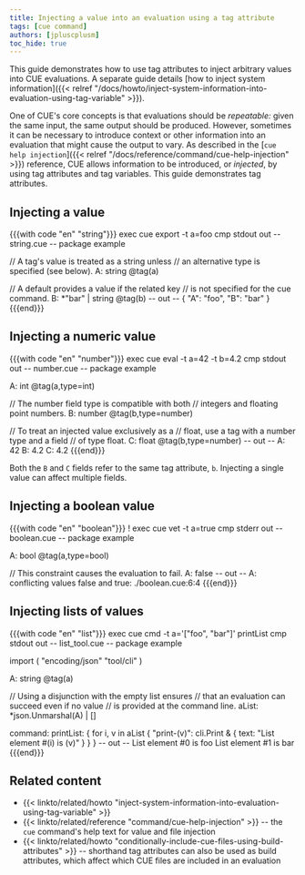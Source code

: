 ```yaml
---
title: Injecting a value into an evaluation using a tag attribute
tags: [cue command]
authors: [jpluscplusm]
toc_hide: true
---
```


This guide demonstrates how to use tag attributes to inject arbitrary values
into CUE evaluations. A separate guide details
[how to inject system information]({{< relref "/docs/howto/inject-system-information-into-evaluation-using-tag-variable" >}}).

One of CUE's core concepts is that evaluations should be *repeatable:* given
the same input, the same output should be produced.
However, sometimes it can be necessary to introduce context or other information
into an evaluation that might cause the output to vary. As described in the
[`cue help injection`]({{< relref "/docs/reference/command/cue-help-injection" >}})
reference, CUE allows information to be introduced, or *injected*, by using tag
attributes and tag variables. This guide demonstrates tag attributes.

## Injecting a value

{{{with code "en" "string"}}}
exec cue export -t a=foo
cmp stdout out
-- string.cue --
package example

// A tag's value is treated as a string unless
// an alternative type is specified (see below).
A: string @tag(a)

// A default provides a value if the related key
// is not specified for the cue command.
B: *"bar" | string @tag(b)
-- out --
{
    "A": "foo",
    "B": "bar"
}
{{{end}}}

## Injecting a numeric value

{{{with code "en" "number"}}}
exec cue eval -t a=42 -t b=4.2
cmp stdout out
-- number.cue --
package example

A: int @tag(a,type=int)

// The number field type is compatible with both
// integers and floating point numbers.
B: number @tag(b,type=number)

// To treat an injected value exclusively as a
// float, use a tag with a number type and a field
// of type float.
C: float @tag(b,type=number)
-- out --
A: 42
B: 4.2
C: 4.2
{{{end}}}

Both the `B` and `C` fields refer to the same tag attribute, `b`.
Injecting a single value can affect multiple fields.

## Injecting a boolean value

{{{with code "en" "boolean"}}}
! exec cue vet -t a=true
cmp stderr out
-- boolean.cue --
package example

A: bool @tag(a,type=bool)

// This constraint causes the evaluation to fail.
A: false
-- out --
A: conflicting values false and true:
    ./boolean.cue:6:4
{{{end}}}

## Injecting lists of values

{{{with code "en" "list"}}}
exec cue cmd -t a='["foo", "bar"]' printList
cmp stdout out
-- list_tool.cue --
package example

import (
	"encoding/json"
	"tool/cli"
)

A: string @tag(a)

// Using a disjunction with the empty list ensures
// that an evaluation can succeed even if no value
// is provided at the command line.
aList: *json.Unmarshal(A) | []

command: printList: {
	for i, v in aList {
		"print-\(v)": cli.Print & {
			text: "List element #\(i) is \(v)"
		}
	}
}
-- out --
List element #0 is foo
List element #1 is bar
{{{end}}}

## Related content

- {{< linkto/related/howto "inject-system-information-into-evaluation-using-tag-variable" >}}
- {{< linkto/related/reference "command/cue-help-injection" >}} -- the `cue` command's help
  text for value and file injection
- {{< linkto/related/howto "conditionally-include-cue-files-using-build-attributes" >}}
  -- shorthand tag attributes can also be used as build attributes, which
  affect which CUE files are included in an evaluation
